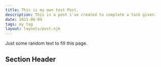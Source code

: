 ```yaml
---
title: This is my own test Post.
description: This is a post i've created to complete a task given.
date: 2021-06-09
tags: my tag
layout: layouts/post.njk
---
```

Just some random text to fill this page.

## Section Header
